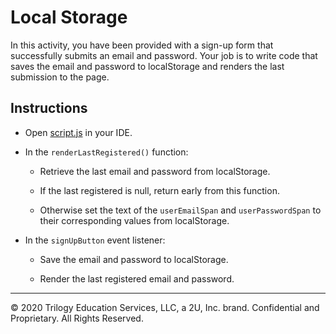 # Local Storage

In this activity, you have been provided with a sign-up form that successfully submits an email and password. Your job is to write code that saves the email and password to localStorage and renders the last submission to the page.

## Instructions

* Open [script.js](Unsolved/assets/js/script.js) in your IDE.

* In the `renderLastRegistered()` function:

  * Retrieve the last email and password from localStorage.
  
  * If the last registered is null, return early from this function.
  
  * Otherwise set the text of the `userEmailSpan` and `userPasswordSpan` to their corresponding values from localStorage.

* In the `signUpButton` event listener:

  * Save the email and password to localStorage.

  * Render the last registered email and password.

---
© 2020 Trilogy Education Services, LLC, a 2U, Inc. brand. Confidential and Proprietary. All Rights Reserved.